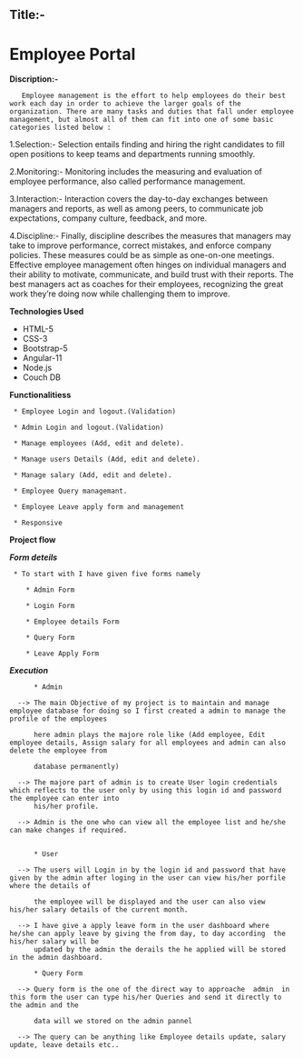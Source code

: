 ## Title:-
# Employee Portal

**Discription:-**

       Employee management is the effort to help employees do their best work each day in order to achieve the larger goals of the organization. There are many tasks and duties that fall under employee management, but almost all of them can fit into one of some basic categories listed below :

1.Selection:-
       Selection entails finding and hiring the right candidates to fill open positions to keep teams and departments running smoothly. 
     
2.Monitoring:-
       Monitoring includes the measuring and evaluation of employee performance, also called performance management. 

3.Interaction:-
       Interaction covers the day-to-day exchanges between managers and reports, as well as among peers, to communicate job expectations, company culture, feedback, and more. 

4.Discipline:-
       Finally, discipline describes the measures that managers may take to improve  performance, correct mistakes, and enforce company policies. These measures could be as simple as one-on-one meetings.   
       Effective employee management often hinges on individual managers and their ability to motivate, communicate, and build trust with their reports. The best managers act as coaches for their employees, recognizing the great work they’re doing now while challenging them to improve.


**Technologies Used**

   * HTML-5
   * CSS-3
   * Bootstrap-5
   * Angular-11
   * Node.js
   * Couch DB

**Functionalitiess**

     * Employee Login and logout.(Validation)
     
     * Admin Login and logout.(Validation)
     
     * Manage employees (Add, edit and delete).
     
     * Manage users Details (Add, edit and delete).
       
     * Manage salary (Add, edit and delete).
     
     * Employee Query managemant.
     
     * Employee Leave apply form and management
     
     * Responsive
     
 **Project flow**
 
 ***Form deteils***
 
     * To start with I have given five forms namely
        
        * Admin Form
        
        * Login Form
        
        * Employee details Form
        
        * Query Form
        
        * Leave Apply Form
        
        
  ***Execution***
      
          * Admin
          
      --> The main Objective of my project is to maintain and manage employee database for doing so I first created a admin to manage the profile of the employees
          
          here admin plays the majore role like (Add employee, Edit employee details, Assign salary for all employees and admin can also delete the employee from 
          
          database permanently) 
          
      --> The majore part of admin is to create User login credentials which reflects to the user only by using this login id and password the employee can enter into           
          his/her profile.
          
      --> Admin is the one who can view all the employee list and he/she can make changes if required.
          
          
          * User
          
      --> The users will Login in by the login id and password that have given by the admin after loging in the user can view his/her porfile where the details of
          
          the employee will be displayed and the user can also view his/her salary details of the current month. 
          
      --> I have give a apply leave form in the user dashboard where he/she can apply leave by giving the from day, to day according  the his/her salary will be                
          updated by the admin the derails the he applied will be stored in the admin dashboard.
          
          * Query Form
          
      --> Query form is the one of the direct way to approache  admin  in this form the user can type his/her Queries and send it directly to the admin and the 
      
          data will we stored on the admin pannel 
          
      --> The query can be anything like Employee details update, salary update, leave details etc..
          
          
 
     
     
     
     










